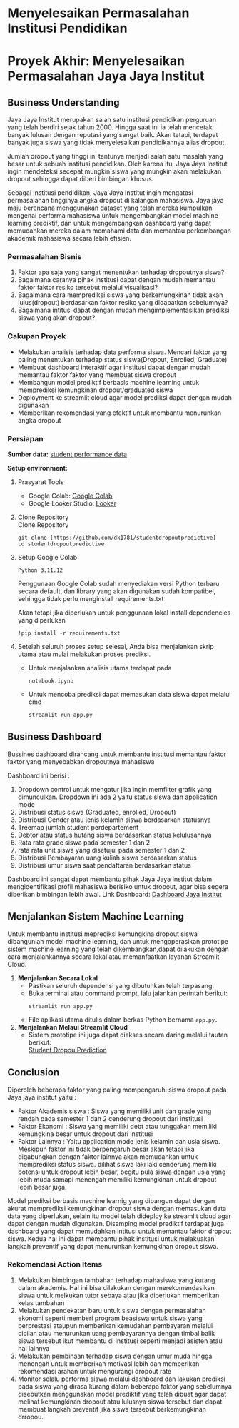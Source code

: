 # Menyelesaikan Permasalahan Institusi Pendidikan
# Proyek Akhir: Menyelesaikan Permasalahan Jaya Jaya Institut

## Business Understanding
Jaya Jaya Institut merupakan salah satu institusi pendidikan perguruan yang telah berdiri sejak tahun 2000. Hingga saat ini ia telah mencetak banyak lulusan dengan reputasi yang sangat baik. Akan tetapi, terdapat banyak juga siswa yang tidak menyelesaikan pendidikannya alias dropout.

Jumlah dropout yang tinggi ini tentunya menjadi salah satu masalah yang besar untuk sebuah institusi pendidikan. Oleh karena itu, Jaya Jaya Institut ingin mendeteksi secepat mungkin siswa yang mungkin akan melakukan dropout sehingga dapat diberi bimbingan khusus.

Sebagai institusi pendidikan, Jaya Jaya Institut ingin mengatasi permasalahan tingginya angka dropout di kalangan mahasiswa. Jaya jaya maju berencana  menggunakan dataset yang telah mereka kumpulkan mengenai performa mahasiswa untuk mengembangkan model machine learning prediktif, dan untuk mengembangkan dashboard yang dapat memudahkan mereka dalam memahami data dan memantau perkembangan akademik mahasiswa secara lebih efisien.

### Permasalahan Bisnis
1. Faktor apa saja yang sangat menentukan terhadap dropoutnya siswa?
2. Bagaimana caranya pihak institusi dapat dengan mudah memantau faktor faktor resiko tersebut melalui visualisasi?
3. Bagaimana cara memprediksi siswa yang berkemungkinan tidak akan lulus(dropout) berdasarkan faktor resiko yang didapatkan sebelumnya?
4. Bagaimana intitusi dapat dengan mudah mengimplementasikan prediksi siswa yang akan dropout?

### Cakupan Proyek
- Melakukan analisis terhadap data performa siswa. Mencari faktor yang paling menentukan terhadap status siswa(Dropout, Enrolled, Graduate)
- Membuat dashboard interaktif agar institusi dapat dengan mudah memantau faktor faktor yang membuat siswa dropout
- Membangun model prediktif berbasis machine learning untuk memprediksi kemungkinan dropout/graduated siswa
- Deployment ke streamlit cloud agar model prediksi dapat dengan mudah digunakan
- Memberikan rekomendasi yang efektif untuk membantu menurunkan angka dropout

  
### Persiapan

**Sumber data:** [student performance data](https://github.com/dicodingacademy/dicoding_dataset/tree/main/students_performance)

**Setup environment:**
1. Prasyarat Tools
   - Google Colab: [Google Colab](https://colab.research.google.com/)
   - Google Looker Studio: [Looker](https://lookerstudio.google.com/u/0/navigation/reporting)
2. Clone Repository\
   Clone Repository 
   ```
   git clone [https://github.com/dk1781/studentdropoutpredictive]
   cd studentdropoutpredictive
   ```
3. Setup Google Colab
   ```
   Python 3.11.12
   ```
   Penggunaan Google Colab sudah menyediakan versi Python terbaru secara default, dan library yang akan digunakan sudah kompatibel, sehingga tidak perlu menginstall requirements.txt

   Akan tetapi jika diperlukan untuk penggunaan lokal install dependencies yang diperlukan
   ```
   !pip install -r requirements.txt
   ```

5. Setelah seluruh proses setup selesai, Anda bisa menjalankan skrip utama atau mulai melakukan proses prediksi.
   - Untuk menjalankan analisis utama terdapat pada
     ```
     notebook.ipynb
     ```
   - Untuk mencoba prediksi dapat memasukan data siswa dapat melalui cmd
     ```
     streamlit run app.py
     ```



## Business Dashboard
Bussines dashboard dirancang untuk membantu institusi memantau faktor faktor yang menyebabkan dropoutnya mahasiswa

Dashboard ini berisi :

1. Dropdown control untuk mengatur jika ingin memfilter grafik yang dimunculkan. Dropdown ini ada 2 yaitu status siswa dan application mode
2. Distribusi status siswa (Graduated, enrolled, Dropout)
3. Distribusi Gender atau jenis kelamin siswa berdasarkan statusnya
4. Treemap jumlah student perdepartement
5. Debtor atau status hutang siswa berdasarkan status kelulusannya
6. Rata rata grade siswa pada semester 1 dan 2
7. rata rata unit siswa yang disetujui pada semester 1 dan 2
8. Distribusi Pembayaran uang kuliah siswa berdasarkan status
9. Distribusi umur siswa saat pendaftaran berdasarkan status


Dashboard ini sangat dapat membantu pihak Jaya Jaya Institut dalam mengidentifikasi profil mahasiswa berisiko untuk dropout, agar bisa segera diberikan bimbingan lebih awal.
Link Dashboard: [Dashboard Jaya Institut](https://lookerstudio.google.com/reporting/a133f7e7-5004-441c-aff7-e83631532a49)

## Menjalankan Sistem Machine Learning
Untuk membantu institusi meprediksi kemungkina dropout siswa dibangunlah model machine learning, dan untuk mengoperasikan prototipe sistem machine learning yang telah dikembangkan,dapat dilakukan dengan cara  menjalankannya secara lokal atau memanfaatkan layanan Streamlit Cloud.
1. **Menjalankan Secara Lokal**
   - Pastikan seluruh dependensi yang dibutuhkan telah terpasang.
   - Buka terminal atau command prompt, lalu jalankan perintah berikut:
     ```
     streamlit run app.py
     ```
   - File aplikasi utama ditulis dalam berkas Python bernama `app.py.`
2. **Menjalankan Melaui Streamlit Cloud**
   - Sistem prototipe ini juga dapat diakses secara daring melalui tautan berikut:\
     [Student Dropou Prediction ](https://dk1781-studentdropoutpredictive-app-xo95mq.streamlit.app/)

## Conclusion
Diperoleh beberapa faktor yang paling mempengaruhi siswa dropout pada Jaya jaya institut yaitu :
- Faktor Akademis siswa : Siswa yang memiliki unit dan grade yang rendah pada semester 1 dan 2 cenderung dropout dari institusi
- Faktor Ekonomi : Siswa yang memiliki debt atau tunggakan memiliki kemungkina besar untuk dropout dari institusi
- Faktor Lainnya : Yaitu application mode jenis kelamin dan usia siswa. Meskipun faktor ini tidak berpengaruh besar akan tetapi jika digabungkan dengan faktor lainnya akan memudahkan untuk memprediksi status siswa. dilihat siswa laki laki cenderung memiliki potensi untuk dropout lebih besar, begitu pula siswa dengan usia yang lebih muda samapi menengah memiliki kemungkinan untuk dropout lebih besar juga.

Model prediksi berbasis machine learnig yang dibangun dapat dengan akurat memprediksi kemungkinan dropout siswa dengan memasukan data data yang diperlukan, selain itu model telah dideploy ke streamlit cloud agar dapat dengan mudah digunakan. Disamping model prediktif terdapat juga dashboard yang dapat memudahkan intitusi untuk memantau faktor dropout siswa. Kedua hal ini dapat membantu pihak institusi untuk melakuakan langkah preventif yang dapat menurunkan kemungkinan dropout siswa.

### Rekomendasi Action Items
1. Melakukan bimbingan tambahan terhadap mahasiswa yang kurang dalam akademis. Hal ini bisa dilakukan dengan merekomendasikan siswa untuk melkukan tutor sebaya atau jika diperlukan memberikan kelas tambahan
2. Melakukan pendekatan baru untuk siswa dengan permasalahan ekonomi seperti memberi program beasiswa untuk siswa yang berprestasi ataupun memberikan kemudahan pembayaran melalui cicilan atau menurunkan uang pembayarannya dengan timbal balik siswa tersebut ikut membantu di institusi seperti menjadi asisten atau hal lainnya
3. Melakukan pembinaan terhadap siswa dengan umur muda hingga menengah untuk memberikan motivasi lebih dan memberikan rekomendasi arahan untuk mengurangi dropout rate
4. Monitor selalu performa siswa melalui dashboard dan lakukan prediksi pada siswa yang dirasa kurang dalam beberapa faktor yang sebelumnya disebutkan menggunakan model prediktif yang telah dibuat agar dapat melihat kemungkinan dropout atau lulusnya siswa tersebut dan dapat membuat langkah preventif jika siswa tersebut berkemungkinan drropou.
